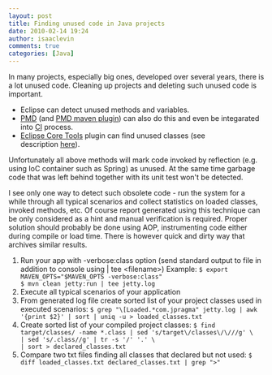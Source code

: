 ```yaml
---
layout: post
title: Finding unused code in Java projects
date: 2010-02-14 19:24
author: isaaclevin
comments: true
categories: [Java]
---
```

In many projects, especially big ones, developed over several years, there is a lot unused code. Cleaning up projects and deleting such unused code is important.
<ul>
	<li>Eclipse can detect unused methods and variables.</li>
	<li><a href="http://pmd.sourceforge.net/">PMD</a> (and <a href="http://maven.apache.org/plugins/maven-pmd-plugin/">PMD maven plugin</a>) can also do this and even be integarated into <a href="http://en.wikipedia.org/wiki/Continuous_Integration">CI</a> process.</li>
	<li><a href="http://www.eclipse.org/eclipse/platform-core/downloads.php">Eclipse Core Tools</a> plugin can find unused classes (see description <a href="http://blogs.infosupport.com/blogs/peterhe/archive/2007/12/15/Finding-unused-code.aspx" target="_blank">here</a>).</li>
</ul>
Unfortunately all above methods will mark code invoked by reflection (e.g. using IoC container such as Spring) as unused. At the same time garbage code that was left behind together with its unit test won't be detected.

I see only one way to detect such obsolete code - run the system for a while through all typical scenarios and collect statistics on loaded classes, invoked methods, etc. Of course report generated using this technique can be only considered as a hint and manual verification is required.
Proper solution should probably be done using AOP, instrumenting code either during compile or load time. There is however quick and dirty way that archives similar results.
<ol>
	<li>Run your app with -verbose:class option (send standard output to file in addition to console using | tee &lt;filename&gt;)
Example:
<code>$ export MAVEN_OPTS="$MAVEN_OPTS -verbose:class"
$ mvn clean jetty:run | tee jetty.log</code></li>
	<li>Execute all typical scenarios of your application</li>
	<li>From generated log file create sorted list of your project classes used in executed scenarios:
<code>$ grep "\[Loaded.*com.jpragma" jetty.log | awk '{print $2}' | sort | uniq -u &gt; loaded_classes.txt</code></li>
	<li>Create sorted list of your compiled project classes:
<code>$ find target/classes/ -name *.class | sed 's/target\/classes\/\///g' \
| sed 's/.class//g' | tr -s '/' '.' \
| sort &gt; declared_classes.txt</code></li>
	<li>Compare two txt files finding all classes that declared but not used:
<code>$ diff loaded_classes.txt declared_classes.txt | grep "&gt;"</code></li>
</ol>
